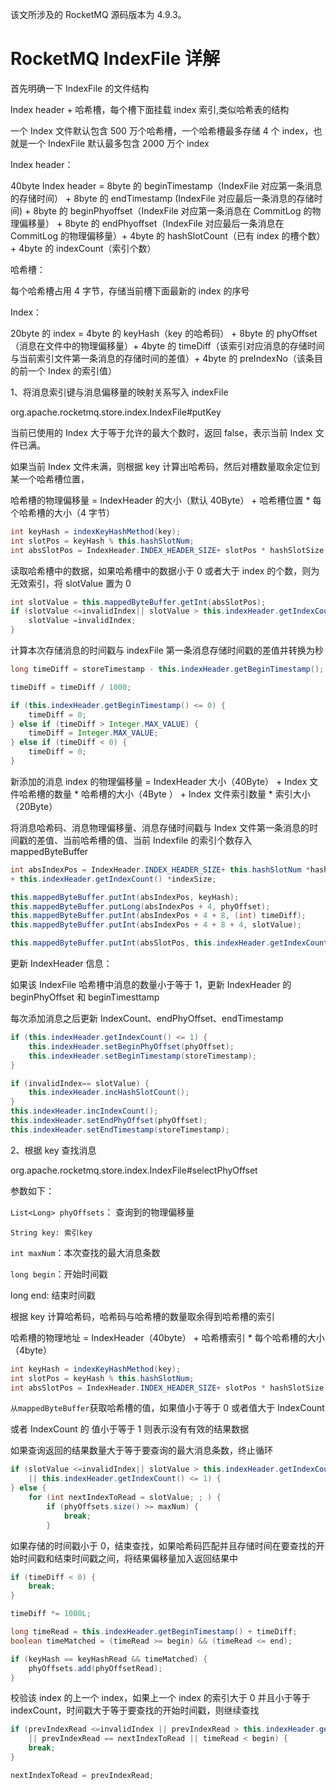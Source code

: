 该文所涉及的 RocketMQ 源码版本为 4.9.3。

# RocketMQ IndexFile 详解

首先明确一下 IndexFile 的文件结构

Index header + 哈希槽，每个槽下面挂载 index 索引,类似哈希表的结构

一个 Index 文件默认包含 500 万个哈希槽，一个哈希槽最多存储 4 个 index，也就是一个 IndexFile 默认最多包含 2000 万个 index

Index header：

40byte Index header = 8byte 的 beginTimestamp（IndexFile 对应第一条消息的存储时间） + 8byte 的 endTimestamp (IndexFile 对应最后一条消息的存储时间) + 8byte 的 beginPhyoffset（IndexFile 对应第一条消息在 CommitLog 的物理偏移量） + 8byte 的 endPhyoffset（IndexFile 对应最后一条消息在 CommitLog 的物理偏移量）+ 4byte 的 hashSlotCount（已有 index 的槽个数）+ 4byte 的 indexCount（索引个数）

哈希槽：

每个哈希槽占用 4 字节，存储当前槽下面最新的 index 的序号

Index：

20byte 的 index = 4byte 的 keyHash（key 的哈希码） + 8byte 的 phyOffset（消息在文件中的物理偏移量）+ 4byte 的 timeDiff（该索引对应消息的存储时间与当前索引文件第一条消息的存储时间的差值）+ 4byte 的 preIndexNo（该条目的前一个 Index 的索引值）

1、将消息索引键与消息偏移量的映射关系写入 indexFile

org.apache.rocketmq.store.index.IndexFile#putKey

当前已使用的 Index 大于等于允许的最大个数时，返回 false，表示当前 Index 文件已满。

如果当前 Index 文件未满，则根据 key 计算出哈希码，然后对槽数量取余定位到某一个哈希槽位置，

哈希槽的物理偏移量 = IndexHeader 的大小（默认 40Byte） + 哈希槽位置 * 每个哈希槽的大小（4 字节）

```java
int keyHash = indexKeyHashMethod(key);
int slotPos = keyHash % this.hashSlotNum;
int absSlotPos = IndexHeader.INDEX_HEADER_SIZE+ slotPos * hashSlotSize;
```

读取哈希槽中的数据，如果哈希槽中的数据小于 0 或者大于 index 的个数，则为无效索引，将 slotValue 置为 0

```java
int slotValue = this.mappedByteBuffer.getInt(absSlotPos);
if (slotValue <=invalidIndex|| slotValue > this.indexHeader.getIndexCount()) {
    slotValue =invalidIndex;
}
```

计算本次存储消息的时间戳与 indexFile 第一条消息存储时间戳的差值并转换为秒

```java
long timeDiff = storeTimestamp - this.indexHeader.getBeginTimestamp();

timeDiff = timeDiff / 1000;

if (this.indexHeader.getBeginTimestamp() <= 0) {
    timeDiff = 0;
} else if (timeDiff > Integer.MAX_VALUE) {
    timeDiff = Integer.MAX_VALUE;
} else if (timeDiff < 0) {
    timeDiff = 0;
}
```

新添加的消息 index 的物理偏移量 = IndexHeader 大小（40Byte） + Index 文件哈希槽的数量 * 哈希槽的大小（4Byte ） + Index 文件索引数量 * 索引大小（20Byte）

将消息哈希码、消息物理偏移量、消息存储时间戳与 Index 文件第一条消息的时间戳的差值、当前哈希槽的值、当前 Indexfile 的索引个数存入 mappedByteBuffer

```java
int absIndexPos = IndexHeader.INDEX_HEADER_SIZE+ this.hashSlotNum *hashSlotSize
+ this.indexHeader.getIndexCount() *indexSize;

this.mappedByteBuffer.putInt(absIndexPos, keyHash);
this.mappedByteBuffer.putLong(absIndexPos + 4, phyOffset);
this.mappedByteBuffer.putInt(absIndexPos + 4 + 8, (int) timeDiff);
this.mappedByteBuffer.putInt(absIndexPos + 4 + 8 + 4, slotValue);

this.mappedByteBuffer.putInt(absSlotPos, this.indexHeader.getIndexCount());
```

更新 IndexHeader 信息：

如果该 IndexFile 哈希槽中消息的数量小于等于 1，更新 IndexHeader 的 beginPhyOffset 和 beginTimesttamp

每次添加消息之后更新 IndexCount、endPhyOffset、endTimestamp

```java
if (this.indexHeader.getIndexCount() <= 1) {
    this.indexHeader.setBeginPhyOffset(phyOffset);
    this.indexHeader.setBeginTimestamp(storeTimestamp);
}

if (invalidIndex== slotValue) {
    this.indexHeader.incHashSlotCount();
}
this.indexHeader.incIndexCount();
this.indexHeader.setEndPhyOffset(phyOffset);
this.indexHeader.setEndTimestamp(storeTimestamp);
```

2、根据 key 查找消息

org.apache.rocketmq.store.index.IndexFile#selectPhyOffset

参数如下：

`List<Long> phyOffsets`： 查询到的物理偏移量

`String key: 索引key`

`int maxNum`：本次查找的最大消息条数

`long begin`：开始时间戳

long end: 结束时间戳

根据 key 计算哈希码，哈希码与哈希槽的数量取余得到哈希槽的索引

哈希槽的物理地址 = IndexHeader（40byte） + 哈希槽索引 * 每个哈希槽的大小（4byte）

```java
int keyHash = indexKeyHashMethod(key);
int slotPos = keyHash % this.hashSlotNum;
int absSlotPos = IndexHeader.INDEX_HEADER_SIZE+ slotPos * hashSlotSize;
```

`从mappedByteBuffer`获取哈希槽的值，如果值小于等于 0 或者值大于 IndexCount

或者 IndexCount 的 值小于等于 1 则表示没有有效的结果数据

如果查询返回的结果数量大于等于要查询的最大消息条数，终止循环

```java
if (slotValue <=invalidIndex|| slotValue > this.indexHeader.getIndexCount()
    || this.indexHeader.getIndexCount() <= 1) {
} else {
    for (int nextIndexToRead = slotValue; ; ) {
        if (phyOffsets.size() >= maxNum) {
            break;
        }
```

如果存储的时间戳小于 0，结束查找，如果哈希码匹配并且存储时间在要查找的开始时间戳和结束时间戳之间，将结果偏移量加入返回结果中

```java
if (timeDiff < 0) {
    break;
}

timeDiff *= 1000L;

long timeRead = this.indexHeader.getBeginTimestamp() + timeDiff;
boolean timeMatched = (timeRead >= begin) && (timeRead <= end);

if (keyHash == keyHashRead && timeMatched) {
    phyOffsets.add(phyOffsetRead);
}
```

校验该 index 的上一个 index，如果上一个 index 的索引大于 0 并且小于等于 indexCount，时间戳大于等于要查找的开始时间戳，则继续查找

```java
if (prevIndexRead <=invalidIndex || prevIndexRead > this.indexHeader.getIndexCount()
    || prevIndexRead == nextIndexToRead || timeRead < begin) {
    break;
}

nextIndexToRead = prevIndexRead;
```
